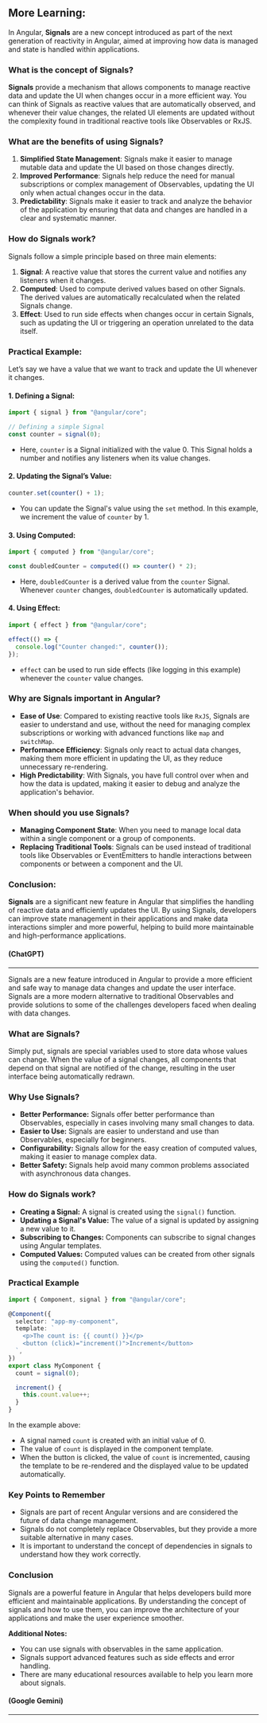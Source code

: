 ## More Learning:

In Angular, **Signals** are a new concept introduced as part of the next generation of reactivity in Angular, aimed at improving how data is managed and state is handled within applications.

### What is the concept of Signals?

**Signals** provide a mechanism that allows components to manage reactive data and update the UI when changes occur in a more efficient way. You can think of Signals as reactive values that are automatically observed, and whenever their value changes, the related UI elements are updated without the complexity found in traditional reactive tools like Observables or RxJS.

### What are the benefits of using Signals?

1. **Simplified State Management**: Signals make it easier to manage mutable data and update the UI based on those changes directly.
2. **Improved Performance**: Signals help reduce the need for manual subscriptions or complex management of Observables, updating the UI only when actual changes occur in the data.
3. **Predictability**: Signals make it easier to track and analyze the behavior of the application by ensuring that data and changes are handled in a clear and systematic manner.

### How do Signals work?

Signals follow a simple principle based on three main elements:

1. **Signal**: A reactive value that stores the current value and notifies any listeners when it changes.
2. **Computed**: Used to compute derived values based on other Signals. The derived values are automatically recalculated when the related Signals change.
3. **Effect**: Used to run side effects when changes occur in certain Signals, such as updating the UI or triggering an operation unrelated to the data itself.

### Practical Example:

Let’s say we have a value that we want to track and update the UI whenever it changes.

#### 1. Defining a Signal:

```typescript
import { signal } from "@angular/core";

// Defining a simple Signal
const counter = signal(0);
```

- Here, `counter` is a Signal initialized with the value 0. This Signal holds a number and notifies any listeners when its value changes.

#### 2. Updating the Signal’s Value:

```typescript
counter.set(counter() + 1);
```

- You can update the Signal's value using the `set` method. In this example, we increment the value of `counter` by 1.

#### 3. Using Computed:

```typescript
import { computed } from "@angular/core";

const doubledCounter = computed(() => counter() * 2);
```

- Here, `doubledCounter` is a derived value from the `counter` Signal. Whenever `counter` changes, `doubledCounter` is automatically updated.

#### 4. Using Effect:

```typescript
import { effect } from "@angular/core";

effect(() => {
  console.log("Counter changed:", counter());
});
```

- `effect` can be used to run side effects (like logging in this example) whenever the `counter` value changes.

### Why are Signals important in Angular?

- **Ease of Use**: Compared to existing reactive tools like `RxJS`, Signals are easier to understand and use, without the need for managing complex subscriptions or working with advanced functions like `map` and `switchMap`.
- **Performance Efficiency**: Signals only react to actual data changes, making them more efficient in updating the UI, as they reduce unnecessary re-rendering.
- **High Predictability**: With Signals, you have full control over when and how the data is updated, making it easier to debug and analyze the application's behavior.

### When should you use Signals?

- **Managing Component State**: When you need to manage local data within a single component or a group of components.
- **Replacing Traditional Tools**: Signals can be used instead of traditional tools like Observables or EventEmitters to handle interactions between components or between a component and the UI.

### Conclusion:

**Signals** are a significant new feature in Angular that simplifies the handling of reactive data and efficiently updates the UI. By using Signals, developers can improve state management in their applications and make data interactions simpler and more powerful, helping to build more maintainable and high-performance applications.

#### (ChatGPT)

---

Signals are a new feature introduced in Angular to provide a more efficient and safe way to manage data changes and update the user interface. Signals are a more modern alternative to traditional Observables and provide solutions to some of the challenges developers faced when dealing with data changes.

### What are Signals?

Simply put, signals are special variables used to store data whose values can change. When the value of a signal changes, all components that depend on that signal are notified of the change, resulting in the user interface being automatically redrawn.

### Why Use Signals?

- **Better Performance:** Signals offer better performance than Observables, especially in cases involving many small changes to data.
- **Easier to Use:** Signals are easier to understand and use than Observables, especially for beginners.
- **Configurability:** Signals allow for the easy creation of computed values, making it easier to manage complex data.
- **Better Safety:** Signals help avoid many common problems associated with asynchronous data changes.

### How do Signals work?

- **Creating a Signal:** A signal is created using the `signal()` function.
- **Updating a Signal's Value:** The value of a signal is updated by assigning a new value to it.
- **Subscribing to Changes:** Components can subscribe to signal changes using Angular templates.
- **Computed Values:** Computed values can be created from other signals using the `computed()` function.

### Practical Example

```typescript
import { Component, signal } from "@angular/core";

@Component({
  selector: "app-my-component",
  template: `
    <p>The count is: {{ count() }}</p>
    <button (click)="increment()">Increment</button>
  `,
})
export class MyComponent {
  count = signal(0);

  increment() {
    this.count.value++;
  }
}
```

In the example above:

- A signal named `count` is created with an initial value of 0.
- The value of `count` is displayed in the component template.
- When the button is clicked, the value of `count` is incremented, causing the template to be re-rendered and the displayed value to be updated automatically.

### Key Points to Remember

- Signals are part of recent Angular versions and are considered the future of data change management.
- Signals do not completely replace Observables, but they provide a more suitable alternative in many cases.
- It is important to understand the concept of dependencies in signals to understand how they work correctly.

### Conclusion

Signals are a powerful feature in Angular that helps developers build more efficient and maintainable applications. By understanding the concept of signals and how to use them, you can improve the architecture of your applications and make the user experience smoother.

**Additional Notes:**

- You can use signals with observables in the same application.
- Signals support advanced features such as side effects and error handling.
- There are many educational resources available to help you learn more about signals.

#### (Google Gemini)

---
